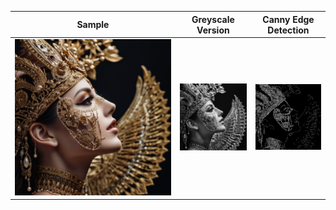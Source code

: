 | Sample | Greyscale Version | Canny Edge Detection |
|--------|-------------------|-----------------------|
| ![Sample Image](https://github.com/Adrija-G/DigitalImageProcessing/blob/main/Images/sample.jpg) | ![Greyscale Version](https://github.com/Adrija-G/DigitalImageProcessing/blob/main/Images/greyscaleversion.jpeg) | ![Canny Edge Detection](https://github.com/Adrija-G/DigitalImageProcessing/blob/main/Images/CannyEdgeDetection.jpeg) | 
